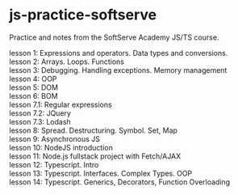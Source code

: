 # js-practice-softserve

Practice and notes from the SoftServe Academy JS/TS course.

lesson 1: Expressions and operators. Data types and conversions.<br>
lesson 2: Arrays. Loops. Functions<br>
lesson 3: Debugging. Handling exceptions. Memory management<br>
lesson 4: OOP<br>
lesson 5: DOM<br>
lesson 6: BOM<br>
lesson 7.1: Regular expressions<br>
lesson 7.2: JQuery<br>
lesson 7.3: Lodash<br>
lesson 8: Spread. Destructuring. Symbol. Set, Map<br>
lesson 9: Asynchronous JS<br>
lesson 10: NodeJS introduction<br>
lesson 11: Node.js fullstack project with Fetch/AJAX<br>
lesson 12: Typescript. Intro<br>
lesson 13: Typescript. Interfaces. Complex Types. OOP<br>
lesson 14: Typescript. Generics, Decorators, Function Overloading<br>
